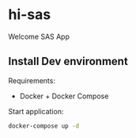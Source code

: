 # hi-sas
Welcome SAS App

## Install Dev environment
Requirements:
  - Docker +  Docker Compose

Start application:
```bash
docker-compose up -d
```